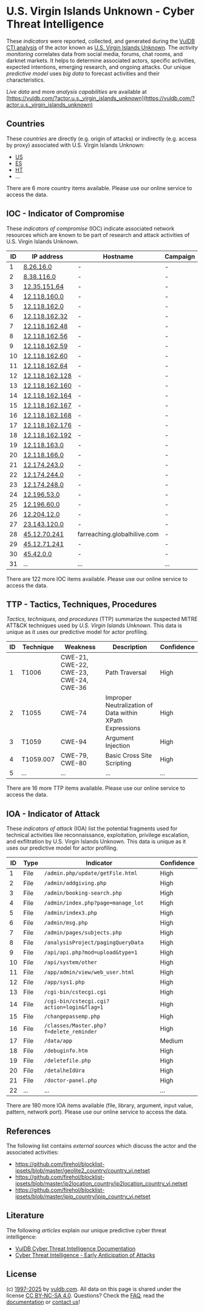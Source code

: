 # U.S. Virgin Islands Unknown - Cyber Threat Intelligence

These _indicators_ were reported, collected, and generated during the [VulDB CTI analysis](https://vuldb.com/?kb.cti) of the actor known as [U.S. Virgin Islands Unknown](https://vuldb.com/?actor.u.s._virgin_islands_unknown). The _activity monitoring_ correlates data from social media, forums, chat rooms, and darknet markets. It helps to determine associated actors, specific activities, expected intentions, emerging research, and ongoing attacks. Our unique _predictive model_ uses _big data_ to forecast activities and their characteristics.

_Live data_ and more _analysis capabilities_ are available at [https://vuldb.com/?actor.u.s._virgin_islands_unknown](https://vuldb.com/?actor.u.s._virgin_islands_unknown)

## Countries

These _countries_ are directly (e.g. origin of attacks) or indirectly (e.g. access by proxy) associated with U.S. Virgin Islands Unknown:

* [US](https://vuldb.com/?country.us)
* [ES](https://vuldb.com/?country.es)
* [HT](https://vuldb.com/?country.ht)
* ...

There are 6 more country items available. Please use our online service to access the data.

## IOC - Indicator of Compromise

These _indicators of compromise_ (IOC) indicate associated network resources which are known to be part of research and attack activities of U.S. Virgin Islands Unknown.

ID | IP address | Hostname | Campaign | Confidence
-- | ---------- | -------- | -------- | ----------
1 | [8.26.16.0](https://vuldb.com/?ip.8.26.16.0) | - | - | High
2 | [8.38.116.0](https://vuldb.com/?ip.8.38.116.0) | - | - | High
3 | [12.35.151.64](https://vuldb.com/?ip.12.35.151.64) | - | - | High
4 | [12.118.160.0](https://vuldb.com/?ip.12.118.160.0) | - | - | High
5 | [12.118.162.0](https://vuldb.com/?ip.12.118.162.0) | - | - | High
6 | [12.118.162.32](https://vuldb.com/?ip.12.118.162.32) | - | - | High
7 | [12.118.162.48](https://vuldb.com/?ip.12.118.162.48) | - | - | High
8 | [12.118.162.56](https://vuldb.com/?ip.12.118.162.56) | - | - | High
9 | [12.118.162.59](https://vuldb.com/?ip.12.118.162.59) | - | - | High
10 | [12.118.162.60](https://vuldb.com/?ip.12.118.162.60) | - | - | High
11 | [12.118.162.64](https://vuldb.com/?ip.12.118.162.64) | - | - | High
12 | [12.118.162.128](https://vuldb.com/?ip.12.118.162.128) | - | - | High
13 | [12.118.162.160](https://vuldb.com/?ip.12.118.162.160) | - | - | High
14 | [12.118.162.164](https://vuldb.com/?ip.12.118.162.164) | - | - | High
15 | [12.118.162.167](https://vuldb.com/?ip.12.118.162.167) | - | - | High
16 | [12.118.162.168](https://vuldb.com/?ip.12.118.162.168) | - | - | High
17 | [12.118.162.176](https://vuldb.com/?ip.12.118.162.176) | - | - | High
18 | [12.118.162.192](https://vuldb.com/?ip.12.118.162.192) | - | - | High
19 | [12.118.163.0](https://vuldb.com/?ip.12.118.163.0) | - | - | High
20 | [12.118.166.0](https://vuldb.com/?ip.12.118.166.0) | - | - | High
21 | [12.174.243.0](https://vuldb.com/?ip.12.174.243.0) | - | - | High
22 | [12.174.244.0](https://vuldb.com/?ip.12.174.244.0) | - | - | High
23 | [12.174.248.0](https://vuldb.com/?ip.12.174.248.0) | - | - | High
24 | [12.196.53.0](https://vuldb.com/?ip.12.196.53.0) | - | - | High
25 | [12.196.60.0](https://vuldb.com/?ip.12.196.60.0) | - | - | High
26 | [12.204.12.0](https://vuldb.com/?ip.12.204.12.0) | - | - | High
27 | [23.143.120.0](https://vuldb.com/?ip.23.143.120.0) | - | - | High
28 | [45.12.70.241](https://vuldb.com/?ip.45.12.70.241) | farreaching.globalhilive.com | - | High
29 | [45.12.71.241](https://vuldb.com/?ip.45.12.71.241) | - | - | High
30 | [45.42.0.0](https://vuldb.com/?ip.45.42.0.0) | - | - | High
31 | ... | ... | ... | ...

There are 122 more IOC items available. Please use our online service to access the data.

## TTP - Tactics, Techniques, Procedures

_Tactics, techniques, and procedures_ (TTP) summarize the suspected MITRE ATT&CK techniques used by _U.S. Virgin Islands Unknown_. This data is unique as it uses our predictive model for actor profiling.

ID | Technique | Weakness | Description | Confidence
-- | --------- | -------- | ----------- | ----------
1 | T1006 | CWE-21, CWE-22, CWE-23, CWE-24, CWE-36 | Path Traversal | High
2 | T1055 | CWE-74 | Improper Neutralization of Data within XPath Expressions | High
3 | T1059 | CWE-94 | Argument Injection | High
4 | T1059.007 | CWE-79, CWE-80 | Basic Cross Site Scripting | High
5 | ... | ... | ... | ...

There are 16 more TTP items available. Please use our online service to access the data.

## IOA - Indicator of Attack

These _indicators of attack_ (IOA) list the potential fragments used for technical activities like reconnaissance, exploitation, privilege escalation, and exfiltration by U.S. Virgin Islands Unknown. This data is unique as it uses our predictive model for actor profiling.

ID | Type | Indicator | Confidence
-- | ---- | --------- | ----------
1 | File | `/admin.php/update/getFile.html` | High
2 | File | `/admin/addgiving.php` | High
3 | File | `/admin/booking-search.php` | High
4 | File | `/admin/index.php?page=manage_lot` | High
5 | File | `/admin/index3.php` | High
6 | File | `/admin/msg.php` | High
7 | File | `/admin/pages/subjects.php` | High
8 | File | `/analysisProject/pagingQueryData` | High
9 | File | `/api/api.php?mod=upload&type=1` | High
10 | File | `/api/system/other` | High
11 | File | `/app/admin/view/web_user.html` | High
12 | File | `/app/sys1.php` | High
13 | File | `/cgi-bin/cstecgi.cgi` | High
14 | File | `/cgi-bin/cstecgi.cgi?action=login&flag=1` | High
15 | File | `/changepassemp.php` | High
16 | File | `/classes/Master.php?f=delete_reminder` | High
17 | File | `/data/app` | Medium
18 | File | `/debuginfo.htm` | High
19 | File | `/deletefile.php` | High
20 | File | `/detalheIdUra` | High
21 | File | `/doctor-panel.php` | High
22 | ... | ... | ...

There are 180 more IOA items available (file, library, argument, input value, pattern, network port). Please use our online service to access the data.

## References

The following list contains _external sources_ which discuss the actor and the associated activities:

* https://github.com/firehol/blocklist-ipsets/blob/master/geolite2_country/country_vi.netset
* https://github.com/firehol/blocklist-ipsets/blob/master/ip2location_country/ip2location_country_vi.netset
* https://github.com/firehol/blocklist-ipsets/blob/master/ipip_country/ipip_country_vi.netset

## Literature

The following _articles_ explain our unique predictive cyber threat intelligence:

* [VulDB Cyber Threat Intelligence Documentation](https://vuldb.com/?kb.cti)
* [Cyber Threat Intelligence - Early Anticipation of Attacks](https://www.scip.ch/en/?labs.20201022)

## License

(c) [1997-2025](https://vuldb.com/?kb.changelog) by [vuldb.com](https://vuldb.com/?kb.about). All data on this page is shared under the license [CC BY-NC-SA 4.0](https://creativecommons.org/licenses/by-nc-sa/4.0/). Questions? Check the [FAQ](https://vuldb.com/?kb.faq), read the [documentation](https://vuldb.com/?kb) or [contact us](https://vuldb.com/?contact)!
